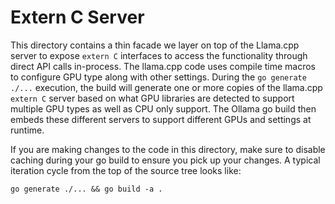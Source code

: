 # Extern C Server

This directory contains a thin facade we layer on top of the Llama.cpp server to
expose `extern C` interfaces to access the functionality through direct API
calls in-process.  The llama.cpp code uses compile time macros to configure GPU
type along with other settings.  During the `go generate ./...` execution, the
build will generate one or more copies of the llama.cpp `extern C` server based
on what GPU libraries are detected to support multiple GPU types as well as CPU
only support. The Ollama go build then embeds these different servers to support
different GPUs and settings at runtime.

If you are making changes to the code in this directory, make sure to disable
caching during your go build to ensure you pick up your changes.  A typical
iteration cycle from the top of the source tree looks like:

```
go generate ./... && go build -a .
```